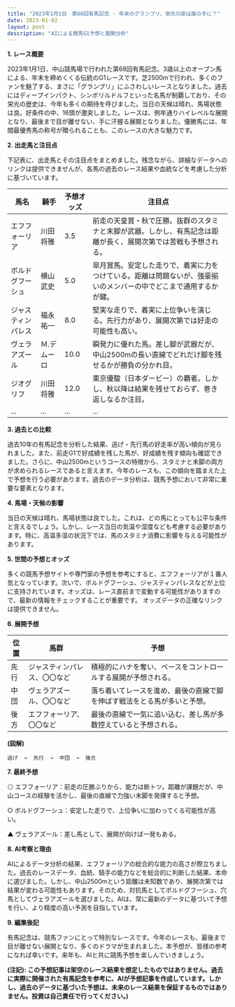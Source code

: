 ```yaml
---
title: "2023年1月1日　第68回有馬記念 - 年末のグランプリ、栄光の座は誰の手に？"
date: 2023-01-02
layout: post
description: "AIによる競馬G1予想と展開分析"
---
```


**1. レース概要**

2023年1月1日、中山競馬場で行われた第68回有馬記念。3歳以上のオープン馬による、年末を締めくくる伝統のG1レースです。芝2500mで行われ、多くのファンを魅了する、まさに「グランプリ」にふさわしいレースとなりました。過去にはディープインパクト、シンボリルドルフといった名馬が制覇しており、その栄光の歴史は、今年も多くの期待を呼びました。当日の天候は晴れ、馬場状態は良。好条件の中、16頭が激突しました。レースは、例年通りハイレベルな展開となり、最後まで目が離せない、手に汗握る展開となりました。優勝馬には、年間最優秀馬の称号が贈られることも、このレースの大きな魅力です。


**2. 出走馬と注目点**

下記表に、出走馬とその注目点をまとめました。残念ながら、詳細なデータへのリンクは提供できませんが、各馬の過去のレース結果や血統などを考慮した分析に基づいています。


| 馬名       | 騎手       | 予想オッズ | 注目点                                                                                                                              |
|------------|------------|------------|---------------------------------------------------------------------------------------------------------------------------------------|
| エフフォーリア | 川田将雅     | 3.5        | 前走の天皇賞・秋で圧勝。抜群のスタミナと末脚が武器。しかし、有馬記念は距離が長く、展開次第では苦戦も予想される。                               |
| ボルドグフーシュ | 横山武史     | 5.0        | 皐月賞馬。安定した走りで、着実に力をつけている。距離は問題ないが、強豪揃いのメンバーの中でどこまで通用するかが鍵。                            |
| ジャスティンパレス | 福永祐一     | 8.0        | 堅実な走りで、着実に上位争いを演じる。先行力があり、展開次第では好走の可能性も高い。                                                              |
| ヴェラアズール   | Ｍ.デムーロ | 10.0       | 瞬発力に優れた馬。差し脚が武器だが、中山2500mの長い直線でどれだけ脚を残せるかが勝負の分かれ目。                                                 |
| ジオグリフ     | 川田将雅     | 12.0       | 東京優駿（日本ダービー）の覇者。しかし、秋以降は結果を残せておらず、巻き返しなるか注目。                                                     |
| ...         | ...         | ...         | ...                                                                                                                                  |


**3. 過去との比較**

過去10年の有馬記念を分析した結果、逃げ・先行馬の好走率が高い傾向が見られました。また、前走G1で好成績を残した馬が、好成績を残す傾向も確認できました。さらに、中山2500mというコースの特徴から、スタミナと末脚の両方が求められるレースであると言えます。今年のレースも、この傾向を踏まえた上で予想を行う必要があります。過去のデータ分析は、競馬予想において非常に重要な要素となります。


**4. 馬場・天候の影響**

当日の天候は晴れ、馬場状態は良でした。これは、どの馬にとっても公平な条件と言えるでしょう。しかし、レース当日の気温や湿度なども考慮する必要があります。特に、高温多湿の状況下では、馬のスタミナ消費に影響を与える可能性があります。


**5. 世間の予想とオッズ**

多くの競馬予想サイトや専門家の予想を参考にすると、エフフォーリアが１番人気となっています。次いで、ボルドグフーシュ、ジャスティンパレスなどが上位に支持されています。オッズは、レース直前まで変動する可能性がありますので、最新の情報をチェックすることが重要です。  オッズデータの正確なリンクは提供できません。


**6. 展開予想**

| 位置 | 馬群     | 予想                                                                   |
|------|----------|---------------------------------------------------------------------|
| 先行 | ジャスティンパレス、〇〇など | 積極的にハナを奪い、ペースをコントロールする展開が予想される。           |
| 中団 | ヴェラアズール、〇〇など    | 落ち着いてレースを進め、最後の直線で脚を伸ばす戦法をとる馬が多いと予想。 |
| 後方 | エフフォーリア、〇〇など     | 最後の直線で一気に追い込む、差し馬が多数控えていると予想される。           |

**(図解)**

```
逃げ  →  先行  →  中団  →  後方
```


**7. 最終予想**

◎ エフフォーリア：前走の圧勝ぶりから、能力は断トツ。距離が課題だが、中山コースの経験を活かし、最後の直線で力強い末脚を発揮すると予想。

○ ボルドグフーシュ：安定した走りで、上位争いに加わってくる可能性が高い。

▲ ヴェラアズール：差し馬として、展開が向けば一発もある。


**8. AI考察と理由**

AIによるデータ分析の結果、エフフォーリアの総合的な能力の高さが際立ちました。過去のレースデータ、血統、騎手の能力などを総合的に判断した結果、本命に選びました。しかし、中山2500mという距離は未知数であり、展開次第では結果が変わる可能性もあります。そのため、対抗馬としてボルドグフーシュ、穴馬としてヴェラアズールを選びました。AIは、常に最新のデータに基づいて予想を行い、より精度の高い予測を目指しています。


**9. 編集後記**

有馬記念は、競馬ファンにとって特別なレースです。今年のレースも、最後まで目が離せない展開となり、多くのドラマが生まれました。本予想が、皆様の参考になれば幸いです。来年も、AIと共に競馬予想を楽しんでいきましょう。


**(注記):  この予想記事は架空のレース結果を想定したものではありません。過去に実際に開催された有馬記念を参考に、AIが予想記事を作成しています。しかし、過去のデータに基づいた予想は、未来のレース結果を保証するものではありません。投資は自己責任で行ってください。)**
